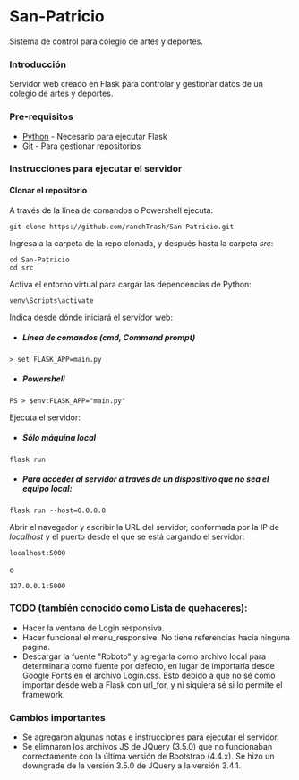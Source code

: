 # San-Patricio

Sistema de control para colegio de artes y deportes.

### Introducción

Servidor web creado en Flask para controlar y gestionar datos de un colegio de artes y deportes.

### Pre-requisitos

* [Python](https://www.python.org/downloads/release/python-382/) - Necesario para ejecutar Flask
* [Git](https://git-scm.com/downloads) - Para gestionar repositorios

### Instrucciones para ejecutar el servidor

#### Clonar el repositorio

A través de la línea de comandos o Powershell ejecuta:

```
git clone https://github.com/ranchTrash/San-Patricio.git
```

Ingresa a la carpeta de la repo clonada, y después hasta la carpeta _src_:

```
cd San-Patricio
cd src
```

Activa el entorno virtual para cargar las dependencias de Python:

```
venv\Scripts\activate
```

Indica desde dónde iniciará el servidor web:

* ##### Línea de comandos (cmd, Command prompt)
```
> set FLASK_APP=main.py
```

* ##### Powershell
```
PS > $env:FLASK_APP="main.py"
```

Ejecuta el servidor:

* ##### Sólo máquina local
```
flask run
```

* ##### Para acceder al servidor a través de un dispositivo que no sea el equipo local:
```
flask run --host=0.0.0.0
```

Abrir el navegador y escribir la URL del servidor, conformada por la IP de _localhost_ y el puerto desde el que se está cargando el servidor:
```
localhost:5000
```

o

```
127.0.0.1:5000
```

### TODO (también conocido como Lista de quehaceres): 
* Hacer la ventana de Login responsiva.
* Hacer funcional el menu_responsive. No tiene referencias hacia ninguna página.
* Descargar la fuente "Roboto" y agregarla como archivo local para determinarla como fuente por defecto, en lugar de importarla desde Google Fonts en el archivo Login.css. Esto debido a que no sé cómo importar desde web a Flask con url_for, y ni siquiera sé si lo permite el framework.

### Cambios importantes
* Se agregaron algunas notas e instrucciones para ejecutar el servidor.
* Se elimnaron los archivos JS de JQuery (3.5.0) que no funcionaban correctamente con la última versión de Bootstrap (4.4.x). Se hizo un downgrade de la versión 3.5.0 de JQuery a la versión 3.4.1.

